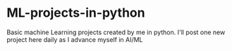 # ML-projects-in-python
Basic machine Learning projects created by me in python. 
I'll post one new project here daily as I advance myself in AI/ML
